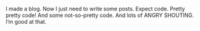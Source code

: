 I made a blog. Now I just need to write some posts. Expect code. Pretty
pretty code! And some not-so-pretty code. And lots of ANGRY SHOUTING.
I’m good at that.
